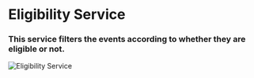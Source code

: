 # Eligibility Service
### This service filters the events according to whether they are eligible or not.

![Eligibility Service](https://github.com/user-attachments/assets/0f42ec0c-51a6-4587-8d76-828aa1b3454c)
